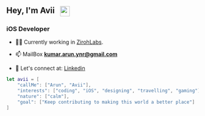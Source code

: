 <h2>Hey, I'm Avii &nbsp <img src="https://media.giphy.com/media/H40GUD3NmdDwgeG82X/giphy.gif" width="25" height="27" align="center"></h2>

<h3>iOS Developer</h3>

- 👨‍💻 Currently working in [ZirohLabs](https://gozunu.com/).

- 📫 MailBox **kumar.arun.ynr@gmail.com**

- 🤝 Let's connect at: [Linkedin](https://www.linkedin.com/in/arunios7/)

```SWIFT
let avii = [
    "callMe": ["Arun", "Avii"],
    "interests": ["coding", "iOS", "designing", "travelling", "gaming"],
    "nature": ["calm"],
    "goal": ["Keep contributing to making this world a better place"]
]
```

